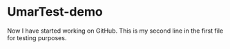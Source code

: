 # UmarTest-demo
Now I have started working on GitHub.
This is my second line in the first file for testing purposes.

